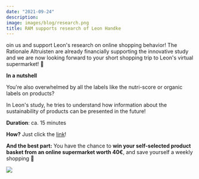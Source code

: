 ```yaml
---
date: "2021-09-24"
description: 
image: images/blog/research.png
title: RAM supports research of Leon Handke
---
```


oin us and support Leon's research on online shopping behavior! The Rationale Altruisten are already financially supporting the innovative study and we are now looking forward to your short shopping trip to Leon's virtual supermarket! 🛒

**In a nutshell**

You're also overwhelmed by all the labels like the nutri-score or organic labels on products? 

In Leon's study, he tries to understand how information about the sustainability of products can be presented in the future!

**Duration**: ca. 15 minutes

**How?**  Just click the [link](https://www.soscisurvey.de/produktlabels/)! 

**And the best part:** You have the chance to **win your self-selected product basket from an online supermarket worth 40€**, and save yourself a weekly shopping 🥳

![](/images/portfolio/supermarket.png)
